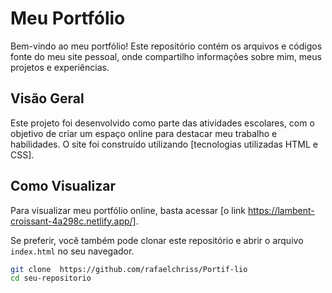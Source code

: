 # Meu Portfólio 

Bem-vindo ao meu portfólio! Este repositório contém os arquivos e códigos fonte do meu site pessoal, onde compartilho informações sobre mim, meus projetos e experiências.

## Visão Geral

Este projeto foi desenvolvido como parte das atividades escolares, com o objetivo de criar um espaço online para destacar meu trabalho e habilidades. O site foi construído utilizando [tecnologias utilizadas HTML e CSS].

## Como Visualizar

Para visualizar meu portfólio online, basta acessar [o link https://lambent-croissant-4a298c.netlify.app/].

Se preferir, você também pode clonar este repositório e abrir o arquivo `index.html` no seu navegador.

```bash
git clone  https://github.com/rafaelchriss/Portif-lio
cd seu-repositorio
